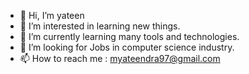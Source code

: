 - 👋 Hi, I’m yateen
- 👀 I’m interested in learning new things.
- 🌱 I’m currently learning many tools and technologies.
- 💞️ I’m looking for Jobs in computer science industry.
- 📫 How to reach me : myateendra97@gmail.com

<!---
yateen123/yateen123 is a ✨ special ✨ repository because its `README.md` (this file) appears on your GitHub profile.
You can click the Preview link to take a look at your changes.
--->
